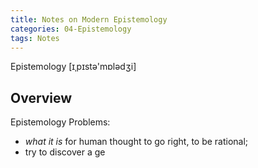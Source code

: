 ```yaml
---
title: Notes on Modern Epistemology
categories: 04-Epistemology
tags: Notes
---
```


Epistemology [ɪˌpɪstə'mɒlədʒi]

## Overview


Epistemology Problems:
  * *what it is* for human thought to go right, to be rational;
  * try to discover a ge
